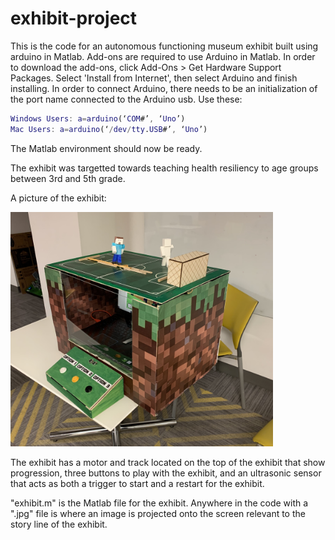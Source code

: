 # exhibit-project
This is the code for an autonomous functioning museum exhibit built using arduino in Matlab. Add-ons are required to use Arduino in Matlab. In order to download the add-ons, click Add-Ons > Get Hardware Support Packages. Select 'Install from Internet', then select Arduino and finish installing. In order to connect Arduino, there needs to be an initialization of the port name connected to the Arduino usb. Use these:
```Matlab
Windows Users: a=arduino(‘COM#’, ‘Uno’)
Mac Users: a=arduino(‘/dev/tty.USB#’, ‘Uno’)
```
The Matlab environment should now be ready.

The exhibit was targetted towards teaching health resiliency to age groups between 3rd and 5th grade.

A picture of the exhibit: 

<img src=exhibit-image.jpg width="420">

The exhibit has a motor and track located on the top of the exhibit that show progression, three buttons to play with the exhibit, and an ultrasonic sensor that acts as both a trigger to start and a restart for the exhibit.

"exhibit.m" is the Matlab file for the exhibit. Anywhere in the code with a ".jpg" file is where an image is projected onto the screen relevant to the story line of the exhibit.
